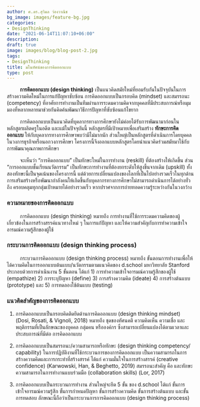 ```yaml
---
author: ศ.ดร.สุวิมล ว่องวาณิช
bg_image: images/feature-bg.jpg
categories:
- DesignThinking
date: "2021-06-14T11:07:10+06:00"
description: 
draft: true
image: images/blog/blog-post-2.jpg
tags:
- DesignThinking
title: มโนทัศน์ของการคิดออกแบบ
type: post
---
```





<p style="text-indent:2.5em;"><strong>การคิดออกแบบ (design thinking)</strong> เป็นแนวคิดสมัยใหม่ที่ยอมรับกันในปัจจุบันในการสร้างความคิดใหม่ในการแก้ปัญหาซับซ้อน การคิดออกแบบเป็นกรอบคิด (mindset) และสมรรถนะ (competency) ที่อาศัยการทำงานเป็นทีมผ่านการระดมความคิดจากบุคคลที่มีประสบการณ์หรือมุมมองที่หลากหลายมาช่วยกันคิดค้นพัฒนาวิธีการปัญหาที่ซับซ้อนแก้ไขยาก </p>



<p style="text-indent:2.5em;">การคิดออกแบบเป็นแนวคิดที่บุคลากรทางการศึกษายังไม่ค่อยได้รับการพัฒนามาก่อนในหลักสูตรผลิตครูในอดีต และแม้ในปัจจุบันนี้ หลักสูตรที่มีเป้าหมายเพื่อเสริมสร้าง <strong>ทักษะการคิดออกแบบ</strong> ให้กับบุคลากรทางการศึกษาพบว่ามีไม่มากนัก ส่วนใหญ่เป็นหลักสูตรที่ดำเนินการโดยบุคคลในวงการธุรกิจหรือนอกวงการศึกษา โครงการนี้จึงออกแบบหลักสูตรโดยนำแนวคิดร่วมสมัยมาใช้กับการพัฒนาคุณภาพการศึกษา</p>


<p style="text-indent:2.5em;">จะเห็นว่า “การคิดออกแบบ” เป็นทักษะใหม่ในการทำงาน (reskill) ที่ต้องสร้างให้เกิดขึ้น ส่วน “การออกแบบชั้นเรียนนวัตกรรม” เป็นทักษะการทำงานที่ต้องยกระดับให้สูงขึ้นจากเดิม (upskill) ทั้งสองทักษะนี้เป็นจุดเน้นของโครงการนี้  แต่ด้วยการเปลี่ยนแปลงของโลกที่เป็นไปอย่างรวดเร็วในทุกด้าน 
การเสริมสร้างหรือพัฒนากำลังคนให้เกิดขึ้นกับบุคลากรทางการศึกษาไม่สามารถดำเนินการได้อย่างทั่วถึง ครอบคลุมทุกกลุ่มเป้าหมายได้อย่างรวดเร็ว หากปราศจากการถ่ายทอดความรู้ระหว่างกันในวงกว้าง</p>


### ความหมายของการคิดออกแบบ

<p style="text-indent:2.5em;">การคิดออกแบบ (design thinking) หมายถึง การทำงานที่ใช้การระดมความคิดของผู้เกี่ยวข้องในการสร้างสรรค์แนวทางใหม่ ๆ ในการแก้ปัญหา และให้ความสำคัญกับการทำความเข้าใจอารมณ์ความรู้สึกของผู้ใช้ </p>


### กระบวนการคิดออกแบบ (design thinking process)

<p style="text-indent:2.5em;">กระบวนการคิดออกแบบ (design thinking process) หมายถึง ขั้นตอนการทำงานเพื่อให้ได้ความคิดในการออกแบบต้นแบบ/นวัตกรรมตามแนวคิดของ d.school มหาวิทยาลัย Stanford ประกอบด้วยการดำเนินงาน 5 ขั้นตอน ได้แก่ 1) การทำความเข้าใจอารมณ์ความรู้สึกของผู้ใช้ (empathize) 2) การระบุปัญหา (define) 3) การสร้างความคิด (ideate) 4) การสร้างต้นแบบ (prototype) และ 5) การทดลองใช้ต้นแบบ (testing)</p>


### แนวคิดสำคัญของการคิดออกแบบ

1. การคิดออกแบบเป็นกรอบคิดติดยึดด้านการคิดออกแบบ (design thinking mindset) (Dosi, Rosati, & Vignoli, 2018) หมายถึง ชุดของทัศนคติ ความคิดเห็น ความเชื่อ และพฤติกรรมที่เป็นลักษณะของบุคคล กลุ่มคน หรือองค์กร ซึ่งสามารถเปลี่ยนแปลงได้ตามเวลาและประสบการณ์ที่มีต่อ
การคิดออกแบบ 

2. การคิดออกแบบเป็นสมรรถนะ/ความสามารถหรือทักษะ (design thinking competency/ capability) ในการปฏิบัติงานที่ใช้กระบวนการของการคิดออกแบบ เป็นความสามารถในการสร้างความคิดและการกระทำที่สร้างสรรค์ ได้แก่ ความมั่นใจในการสร้างสรรค์ (creative confidence) (Karwowski, Han, & Beghetto, 2019) สมรรถนะสำคัญ คือ และทักษะความสามารถในการทำงานแบบร่วมมือ (collaboration skills) (Lor, 2017) 


3. การคิดออกแบบเป็นกระบวนการทำงาน ส่วนใหญ่จะยึด 5 ขั้น ของ d.school ได้แก่ ขั้นการเข้าใจอารมณ์ความรู้สึก ขั้นการกำหนดปัญหา ขั้นการสร้างความคิด ขั้นการสร้างต้นแบบ และขั้นการทดสอบ ลักษณะนี้ถือว่าเป็นกระบวนการการคิดออกแบบ (design thinking process) 

